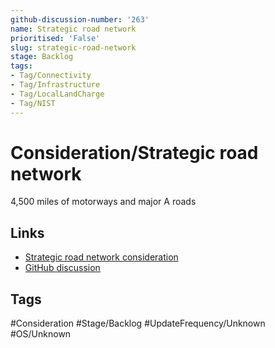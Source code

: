 ```yaml
---
github-discussion-number: '263'
name: Strategic road network
prioritised: 'False'
slug: strategic-road-network
stage: Backlog
tags:
- Tag/Connectivity
- Tag/Infrastructure
- Tag/LocalLandCharge
- Tag/NIST
---
```


# Consideration/Strategic road network

4,500 miles of motorways and major A roads

## Links

* [Strategic road network consideration](https://design.planning.data.gov.uk/planning-consideration/strategic-road-network)
* [GitHub discussion](https://github.com/digital-land/data-standards-backlog/discussions/263)

## Tags

#Consideration #Stage/Backlog #UpdateFrequency/Unknown #OS/Unknown